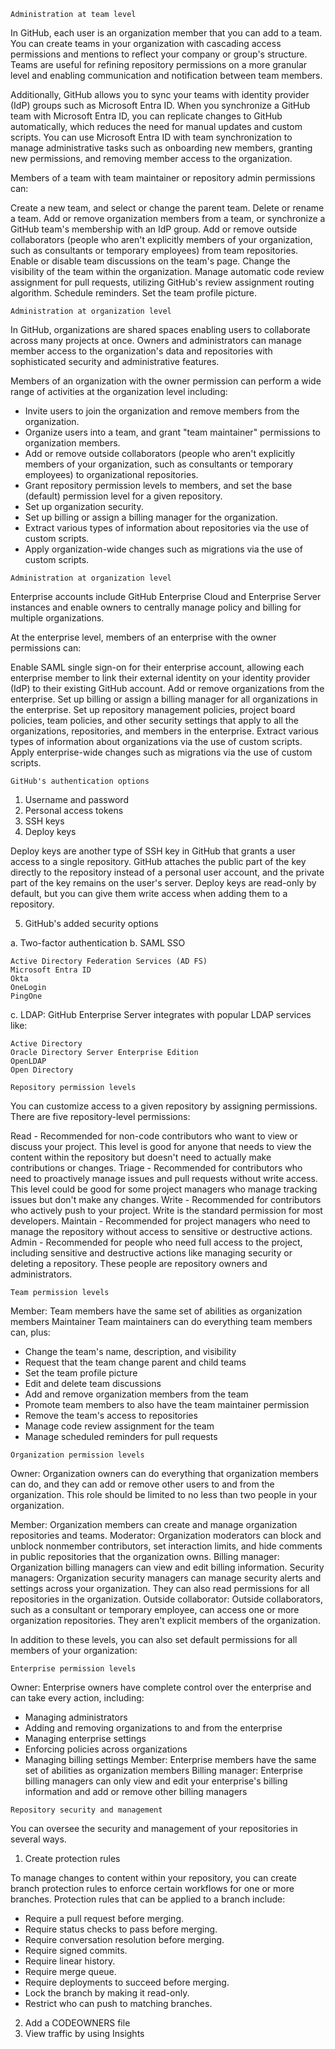 ```
Administration at team level
```
In GitHub, each user is an organization member that you can add to a team. You can create teams in your organization with cascading access permissions and mentions to reflect your company or group's structure. Teams are useful for refining repository permissions on a more granular level and enabling communication and notification between team members.

Additionally, GitHub allows you to sync your teams with identity provider (IdP) groups such as Microsoft Entra ID. When you synchronize a GitHub team with Microsoft Entra ID, you can replicate changes to GitHub automatically, which reduces the need for manual updates and custom scripts. You can use Microsoft Entra ID with team synchronization to manage administrative tasks such as onboarding new members, granting new permissions, and removing member access to the organization.

Members of a team with team maintainer or repository admin permissions can:

Create a new team, and select or change the parent team.
Delete or rename a team.
Add or remove organization members from a team, or synchronize a GitHub team's membership with an IdP group.
Add or remove outside collaborators (people who aren't explicitly members of your organization, such as consultants or temporary employees) from team repositories.
Enable or disable team discussions on the team's page.
Change the visibility of the team within the organization.
Manage automatic code review assignment for pull requests, utilizing GitHub's review assignment routing algorithm.
Schedule reminders.
Set the team profile picture.

```
Administration at organization level
```

In GitHub, organizations are shared spaces enabling users to collaborate across many projects at once. Owners and administrators can manage member access to the organization's data and repositories with sophisticated security and administrative features.

Members of an organization with the owner permission can perform a wide range of activities at the organization level including:

- Invite users to join the organization and remove members from the organization.
- Organize users into a team, and grant "team maintainer" permissions to organization members.
- Add or remove outside collaborators (people who aren't explicitly members of your organization, such as consultants or temporary employees) to organizational repositories.
- Grant repository permission levels to members, and set the base (default) permission level for a given repository.
- Set up organization security.
- Set up billing or assign a billing manager for the organization.
- Extract various types of information about repositories via the use of custom scripts.
- Apply organization-wide changes such as migrations via the use of custom scripts.

```
Administration at organization level
```

Enterprise accounts include GitHub Enterprise Cloud and Enterprise Server instances and enable owners to centrally manage policy and billing for multiple organizations.

At the enterprise level, members of an enterprise with the owner permissions can:

Enable SAML single sign-on for their enterprise account, allowing each enterprise member to link their external identity on your identity provider (IdP) to their existing GitHub account.
Add or remove organizations from the enterprise.
Set up billing or assign a billing manager for all organizations in the enterprise.
Set up repository management policies, project board policies, team policies, and other security settings that apply to all the organizations, repositories, and members in the enterprise.
Extract various types of information about organizations via the use of custom scripts.
Apply enterprise-wide changes such as migrations via the use of custom scripts.




```
GitHub's authentication options
```
1. Username and password
2. Personal access tokens
3. SSH keys
4. Deploy keys

Deploy keys are another type of SSH key in GitHub that grants a user access to a single repository. GitHub attaches the public part of the key directly to the repository instead of a personal user account, and the private part of the key remains on the user's server. Deploy keys are read-only by default, but you can give them write access when adding them to a repository.

5. GitHub's added security options

a. Two-factor authentication
b. SAML SSO

    Active Directory Federation Services (AD FS)
    Microsoft Entra ID
    Okta
    OneLogin
    PingOne

c. LDAP: GitHub Enterprise Server integrates with popular LDAP services like:

    Active Directory
    Oracle Directory Server Enterprise Edition
    OpenLDAP
    Open Directory

```
Repository permission levels
```

You can customize access to a given repository by assigning permissions. There are five repository-level permissions:

Read - Recommended for non-code contributors who want to view or discuss your project. This level is good for anyone that needs to view the content within the repository but doesn't need to actually make contributions or changes.
Triage - Recommended for contributors who need to proactively manage issues and pull requests without write access. This level could be good for some project managers who manage tracking issues but don't make any changes.
Write - Recommended for contributors who actively push to your project. Write is the standard permission for most developers.
Maintain - Recommended for project managers who need to manage the repository without access to sensitive or destructive actions.
Admin - Recommended for people who need full access to the project, including sensitive and destructive actions like managing security or deleting a repository. These people are repository owners and administrators.

```
Team permission levels
```

Member:	Team members have the same set of abilities as organization members
Maintainer	Team maintainers can do everything team members can, plus:
- Change the team's name, description, and visibility
- Request that the team change parent and child teams
- Set the team profile picture
- Edit and delete team discussions
- Add and remove organization members from the team
- Promote team members to also have the team maintainer permission
- Remove the team's access to repositories
- Manage code review assignment for the team
- Manage scheduled reminders for pull requests

```
Organization permission levels
```

Owner:	Organization owners can do everything that organization members can do, and they can add or remove other users to and from the organization. This role should be limited to no less than two people in your organization.

Member:	Organization members can create and manage organization repositories and teams.
Moderator:	Organization moderators can block and unblock nonmember contributors, set interaction limits, and hide comments in public repositories that the organization owns.
Billing manager:	Organization billing managers can view and edit billing information.
Security managers:	Organization security managers can manage security alerts and settings across your organization. They can also read permissions for all repositories in the organization.
Outside collaborator:	Outside collaborators, such as a consultant or temporary employee, can access one or more organization repositories. They aren't explicit members of the organization.

In addition to these levels, you can also set default permissions for all members of your organization:

```
Enterprise permission levels
```

Owner: Enterprise owners have complete control over the enterprise and can take every action, including:
- Managing administrators
- Adding and removing organizations to and from the enterprise
- Managing enterprise settings
- Enforcing policies across organizations
- Managing billing settings
Member: Enterprise members have the same set of abilities as organization members
Billing manager: Enterprise billing managers can only view and edit your enterprise's billing information and add or remove other billing managers

```
Repository security and management
```
You can oversee the security and management of your repositories in several ways.

1. Create protection rules

To manage changes to content within your repository, you can create branch protection rules to enforce certain workflows for one or more branches. Protection rules that can be applied to a branch include:

- Require a pull request before merging.
- Require status checks to pass before merging.
- Require conversation resolution before merging.
- Require signed commits.
- Require linear history.
- Require merge queue.
- Require deployments to succeed before merging.
- Lock the branch by making it read-only.
- Restrict who can push to matching branches.

2. Add a CODEOWNERS file
3. View traffic by using Insights

